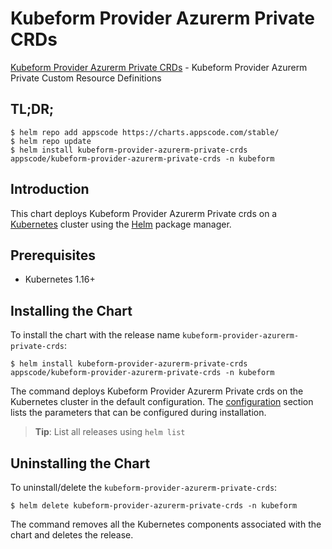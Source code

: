 # Kubeform Provider Azurerm Private CRDs

[Kubeform Provider Azurerm Private CRDs](https://github.com/kubeform) - Kubeform Provider Azurerm Private Custom Resource Definitions

## TL;DR;

```console
$ helm repo add appscode https://charts.appscode.com/stable/
$ helm repo update
$ helm install kubeform-provider-azurerm-private-crds appscode/kubeform-provider-azurerm-private-crds -n kubeform
```

## Introduction

This chart deploys Kubeform Provider Azurerm Private crds on a [Kubernetes](http://kubernetes.io) cluster using the [Helm](https://helm.sh) package manager.

## Prerequisites

- Kubernetes 1.16+

## Installing the Chart

To install the chart with the release name `kubeform-provider-azurerm-private-crds`:

```console
$ helm install kubeform-provider-azurerm-private-crds appscode/kubeform-provider-azurerm-private-crds -n kubeform
```

The command deploys Kubeform Provider Azurerm Private crds on the Kubernetes cluster in the default configuration. The [configuration](#configuration) section lists the parameters that can be configured during installation.

> **Tip**: List all releases using `helm list`

## Uninstalling the Chart

To uninstall/delete the `kubeform-provider-azurerm-private-crds`:

```console
$ helm delete kubeform-provider-azurerm-private-crds -n kubeform
```

The command removes all the Kubernetes components associated with the chart and deletes the release.


